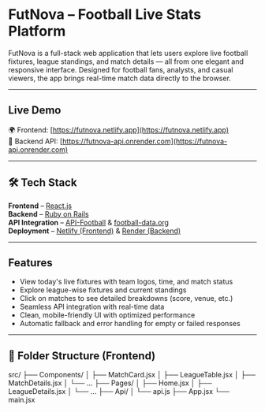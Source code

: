 # FutNova – Football Live Stats Platform

FutNova is a full-stack web application that lets users explore live football fixtures, league standings, and match details — all from one elegant and responsive interface. Designed for football fans, analysts, and casual viewers, the app brings real-time match data directly to the browser.

---

## Live Demo

🌍 Frontend: [https://futnova.netlify.app](https://futnova.netlify.app)  
🔗 Backend API: [https://futnova-api.onrender.com](https://futnova-api.onrender.com)

---

## 🛠 Tech Stack

**Frontend** – [React.js](https://reactjs.org)  
**Backend** – [Ruby on Rails](https://rubyonrails.org)  
**API Integration** – [API-Football](https://www.api-football.com/) & [football-data.org](https://www.football-data.org/)  
**Deployment** – [Netlify (Frontend)](https://www.netlify.com) & [Render (Backend)](https://render.com)

---

## Features

-  View today's live fixtures with team logos, time, and match status  
-  Explore league-wise fixtures and current standings  
-  Click on matches to see detailed breakdowns (score, venue, etc.)  
-  Seamless API integration with real-time data  
-  Clean, mobile-friendly UI with optimized performance  
-  Automatic fallback and error handling for empty or failed responses

---

## 📂 Folder Structure (Frontend)
src/
├── Components/
│ ├── MatchCard.jsx
│ ├── LeagueTable.jsx
│ ├── MatchDetails.jsx
│ └── ...
├── Pages/
│ ├── Home.jsx
│ ├── LeagueDetails.jsx
│ └── ...
├── Api/
│ └── api.js
├── App.jsx
└── main.jsx
